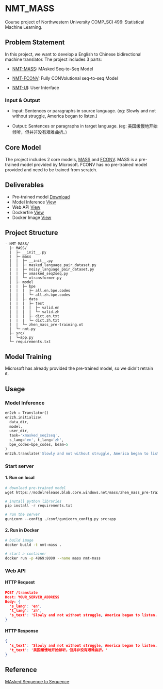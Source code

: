 # NMT_MASS

Course project of Northwestern University COMP_SCI 496: Statistical Machine Learning.

## Problem Statement

In this project, we want to develop a English to Chinese bidirectional machine translator. The project includes 3 parts:

  + [NMT-MASS](https://github.com/ljw9609/NMT-MASS): MAsked Seq-to-Seq Model

  + [NMT-FCONV](https://github.com/ljw9609/NMT-FCONV): Fully CONVolutional seq-to-seq Model

  + [NMT-UI](https://github.com/ljw9609/NMT-UI): User Interface

### Input & Output

+ Input: Sentences or paragraphs in source language. (eg: Slowly and not without struggle, America began to listen.)

+ Output: Sentences or paragraphs in target language. (eg: 美国缓慢地开始倾听，但并非没有艰难曲折。)

## Core Model

The project includes 2 core models, [MASS](https://github.com/microsoft/MASS) and [FCONV](https://github.com/pytorch/fairseq/tree/master/examples/conv_seq2seq). MASS is a pre-trained model provided by Microsoft. FCONV has no pre-trained model provided and need to be trained from scratch.

## Deliverables

+ Pre-trained model [Download](https://modelrelease.blob.core.windows.net/mass/zhen_mass_pre-training.pt)
+ Model Inference [View](https://github.com/ljw9609/NMT-MASS/blob/master/MASS/nmt.py)
+ Web API [View](https://github.com/ljw9609/NMT-MASS/blob/master/src/app.py)
+ Dockerfile [View](https://github.com/ljw9609/NMT-MASS/blob/master/Dockerfile)
+ Docker Image [View](https://hub.docker.com/repository/docker/ljw96/nmt-mass)

## Project Structure

```
- NMT-MASS/
  ├─ MASS/
  |  ├─ __init__.py
  |  ├─ mass
  |  |  ├─ __init__.py
  |  |  ├─ masked_language_pair_dataset.py
  |  |  ├─ noisy_language_pair_dataset.py
  |  |  ├─ xmasked_seq2seq.py
  |  |  └─ xtransformer.py
  |  ├─ model
  |  |  ├─ bpe
  |  |  |  ├─ all.en.bpe.codes
  |  |  |  └─ all.zh.bpe.codes
  |  |  ├─ data
  |  |  |  ├─ test
  |  |  |  |  ├─ valid.en
  |  |  |  |  └─ valid.zh
  |  |  |  ├─ dict.en.txt
  |  |  |  └─ dict.zh.txt
  |  |  └─ zhen_mass_pre-training.ot
  |  └─ nmt.py
  ├─ src/
  |  └─app.py
  └─ requirements.txt
```

## Model Training

Microsoft has already provided the pre-trained model, so we didn't retrain it. 

## Usage

### Model Inference

```py
en2zh = Translator()
en2zh.initialize(
  data_dir,
  model, 
  user_dir, 
  task='xmasked_seq2seq',
  s_lang='en', t_lang='zh',
  bpe_codes=bpe_codes, beam=5
)
en2zh.translate('Slowly and not without struggle, America began to listen.')
```

### Start server

#### 1. Run on local

```py
# download pre-trained model
wget https://modelrelease.blob.core.windows.net/mass/zhen_mass_pre-training.pt -P ./MASS/model

# install python libraries
pip install -r requirements.txt

# run the server
gunicorn --config ./conf/gunicorn_config.py src:app
```

#### 2. Run in Docker

```sh
# build image
docker build -t nmt-mass .

# start a container
docker run -p 4869:8000 --name mass nmt-mass
```

### Web API

#### HTTP Request

```json
POST /translate
Host: YOUR_SERVER_ADDRESS
Body: {
  's_lang': 'en',
  't_lang': 'zh',
  's_text': 'Slowly and not without struggle, America began to listen.'
}
```

#### HTTP Response

```json
{
  's_text': 'Slowly and not without struggle, America began to listen.',
  't_text': '美国缓慢地开始倾听，但并非没有艰难曲折。'
}
```

## Reference
[MAsked Sequence to Sequence](https://github.com/microsoft/MASS)
